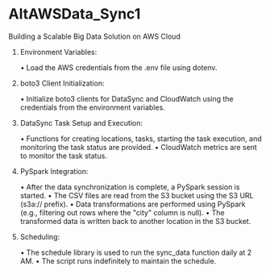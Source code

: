 # AltAWSData_Sync1
Building a Scalable Big Data Solution on  AWS Cloud

1.	Environment Variables:

    •	Load the AWS credentials from the .env file using dotenv.

2.	boto3 Client Initialization:

    •	Initialize boto3 clients for DataSync and CloudWatch using the credentials from the environment variables.

3.	DataSync Task Setup and Execution:

    •	Functions for creating locations, tasks, starting the task execution, and monitoring the task status are provided.
  	•	CloudWatch metrics are sent to monitor the task status.

5.	PySpark Integration:

    •	After the data synchronization is complete, a PySpark session is started.
  	•	The CSV files are read from the S3 bucket using the S3 URL (s3a:// prefix).
  	•	Data transformations are performed using PySpark (e.g., filtering out rows where the "city" column is null).
  	•	The transformed data is written back to another location in the S3 bucket.

6.	Scheduling:

    •	The schedule library is used to run the sync_data function daily at 2 AM.
  	•	The script runs indefinitely to maintain the schedule.

